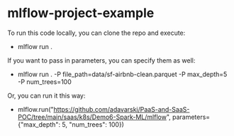# mlflow-project-example

To run this code locally, you can clone the repo and execute:
* mlflow run .

If you want to pass in parameters, you can specify them as well:
* mlflow run . -P file_path=data/sf-airbnb-clean.parquet -P max_depth=5 -P num_trees=100

Or, you can run it this way:
* mlflow.run("https://github.com/adavarski/PaaS-and-SaaS-POC/tree/main/saas/k8s/Demo6-Spark-ML/mlflow", parameters={"max_depth": 5, "num_trees": 100})
